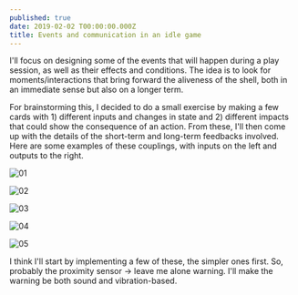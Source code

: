 ```yaml
---
published: true
date: 2019-02-02 T00:00:00.000Z
title: Events and communication in an idle game
--- 
```


I'll focus on designing some of the events that will happen during a play session, as well as their effects and conditions. The idea is to look for moments/interactions that bring forward the aliveness of the shell, both in an immediate sense but also on a longer term.

For brainstorming this, I decided to do a small exercise by making a few cards with 1) different inputs and changes in state and 2) different impacts that could show the consequence of an action. From these, I'll then come up with the details of the short-term and long-term feedbacks involved. Here are some examples of these couplings, with inputs on the left and outputs to the right.

![01]({{site.baseurl}}/images/2019-02-02_interactions_01.jpg)

![02]({{site.baseurl}}/images/2019-02-02_interactions_02.jpg)

![03]({{site.baseurl}}/images/2019-02-02_interactions_03.jpg)

![04]({{site.baseurl}}/images/2019-02-02_interactions_04.jpg)

![05]({{site.baseurl}}/images/2019-02-02_interactions_05.jpg)

I think I'll start by implementing a few of these, the simpler ones first. So, probably the proximity sensor -> leave me alone warning. I'll make the warning be both sound and vibration-based.